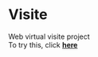 # Visite
Web virtual visite project <br>
To try this, click <a href="https://www.tsidika.net"><b>here</b></a>
